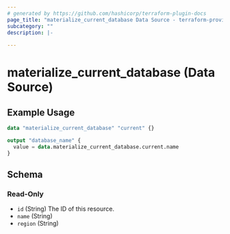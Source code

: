 ```yaml
---
# generated by https://github.com/hashicorp/terraform-plugin-docs
page_title: "materialize_current_database Data Source - terraform-provider-materialize"
subcategory: ""
description: |-
  
---
```


# materialize_current_database (Data Source)



## Example Usage

```terraform
data "materialize_current_database" "current" {}

output "database_name" {
  value = data.materialize_current_database.current.name
}
```

<!-- schema generated by tfplugindocs -->
## Schema

### Read-Only

- `id` (String) The ID of this resource.
- `name` (String)
- `region` (String)
